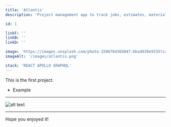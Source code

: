 ```yaml
---
title: 'Atlantis'
description: 'Project management app to track jobs, estimates, materials, and progress.'

id: 1

linkF: ''
linkB: ''
linkD: ''

image: 'https://images.unsplash.com/photo-1506784365847-bbad939e9335?ixid=MXwxMjA3fDB8MHxwaG90by1wYWdlfHx8fGVufDB8fHw%3D&ixlib=rb-1.2.1&auto=format&fit=crop&w=1948&q=80'
imageAlt: '/images/atlantis.png'

stack: 'REACT APOLLO GRAPHQL'
---
```


This is the first project.

- Example

---

![alt text](https://images.unsplash.com/photo-1522124624696-7ea32eb9592c?ixid=MXwxMjA3fDB8MHxwaG90by1wYWdlfHx8fGVufDB8fHw%3D&ixlib=rb-1.2.1&auto=format&fit)

---

Hope you enjoyed it!

